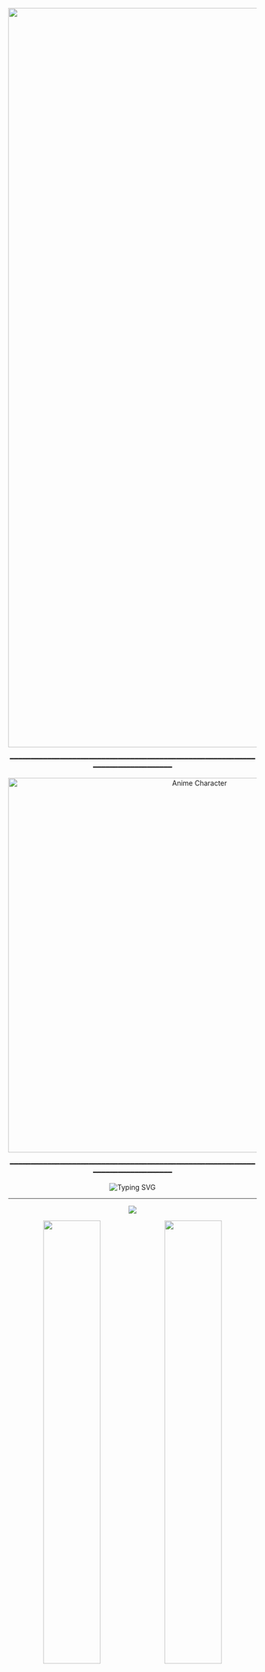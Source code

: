 <!-- HEADER TITLE -->
<p align="center">
  <img width="1500" src="https://readme-typing-svg.demolab.com?font=Fira+Code&pause=1000&color=00FF00&center=true&vCenter=true&width=600&height=60&lines=$+whoami" alt="Typing SVG" />
</p>

<!-- ANIME GIF(Durararara!) -->
<p align="center">━━━━━━━━━━━━━━━━━━━━━━━━━━━━━━━━━━━━━━━━━━━━━━━━━━━━━━━━━━━━━━━━━━━━━━━━━━━━━━</p>
<p align="center">
  <img src="https://media1.giphy.com/media/v1.Y2lkPTc5MGI3NjExMTBxdzZiN3dlcWYzbHhtOWg2ZGpzOXZjc2R2aW85dHhuMjJ3ZWhnciZlcD12MV9pbnRlcm5hbF9naWZfYnlfaWQmY3Q9Zw/13Z5kstwARnPna/giphy.gif" width="760" alt="Anime Character">
</p>
<p align="center">━━━━━━━━━━━━━━━━━━━━━━━━━━━━━━━━━━━━━━━━━━━━━━━━━━━━━━━━━━━━━━━━━━━━━━━━━━━━━━</p>
<!-- TYPING EFFECT -->
<p align="center">
  <img src="https://readme-typing-svg.demolab.com?font=JetBrains+Mono&weight=600&size=22&pause=1000&color=00FFE0&center=true&vCenter=true&width=700&lines=Night+owl+%F0%9F%8C%9D+who+codes+in+silence;Arch+user+(btw) %7C+Game+Modder;" alt="Typing SVG">
</p>

<hr style="border: none; height: 1px; background-color: #444;">

<!-- PROFILE CARDS -->
<p align="center">
  <img src="https://github-profile-trophy.vercel.app/?username=saberr26&theme=onedark&no-frame=true&margin-w=10" />
</p>

<!-- GITHUB STATS -->
<p align="center">
  <img src="https://github-readme-stats.vercel.app/api?username=saberr26&show_icons=true&theme=radical&hide_border=true&hide_rank=false" width="48%">
  <img src="https://github-readme-stats.vercel.app/api/top-langs/?username=saberr26&layout=compact&theme=radical&hide_border=true" width="48%">
</p>

<!-- TECHNOLOGIES -->
<h3 align="center">⚙️ Tech Stack</h3>
<p align="center">
  <img src="https://img.shields.io/badge/Linux-313244?style=for-the-badge&logo=linux&logoColor=F9E2AF"/>
  <img src="https://img.shields.io/badge/Arch-1E1E2E?style=for-the-badge&logo=arch-linux&logoColor=89B4FA"/>
  <img src="https://img.shields.io/badge/Vim-1E1E2E?style=for-the-badge&logo=vim&logoColor=A6E3A1"/>
  <img src="https://img.shields.io/badge/Git-1E1E2E?style=for-the-badge&logo=git&logoColor=F38BA8"/>
  <img src="https://img.shields.io/badge/VS%20Code-1E1E2E?style=for-the-badge&logo=visual-studio-code&logoColor=89DCEB"/>
  <img src="https://img.shields.io/badge/Night Coder-1E1E2E?style=for-the-badge&logo=gnubash&logoColor=DDB6F2"/>
  <img src="https://img.shields.io/badge/Anime⚡Addict-1E1E2E?style=for-the-badge&logo=crunchyroll&logoColor=F5C2E7"/>
</p>
  
</p>

<!-- QUOTE -->
<blockquote align="center">
  <em>"The ones who stare into the abyss don’t fear the void. They become it."</em>
  <br/>
  <strong>— Unknown dev at 3:47 AM</strong>
</blockquote>

<!-- ACTIVITY GRAPH -->
<h3 align="center">🔥 Contribution Activity</h3>
<p align="center">
  <img src="https://github-readme-activity-graph.vercel.app/graph?username=saberr26&theme=github-compact&hide_border=true" />
</p>

<!-- FOOTER -->
<hr style="border: none; height: 1px; background-color: #6C7086;">
<p align="center">
  <img src="https://komarev.com/ghpvc/?username=saberr26&style=for-the-badge&color=89DCEB" alt="profile views" />
  <img src="https://img.shields.io/badge/Night%20is%20my%20domain-🦉-1E1E2E?style=for-the-badge&logoColor=FAB387">
</p>
